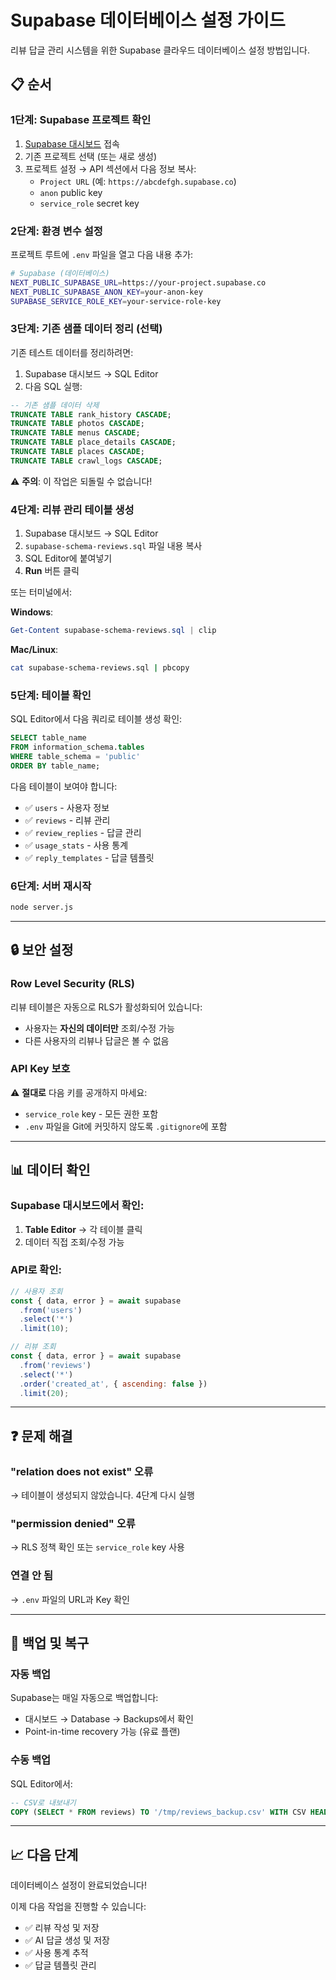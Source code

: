 # Supabase 데이터베이스 설정 가이드

리뷰 답글 관리 시스템을 위한 Supabase 클라우드 데이터베이스 설정 방법입니다.

## 📋 순서

### 1단계: Supabase 프로젝트 확인

1. [Supabase 대시보드](https://supabase.com/dashboard) 접속
2. 기존 프로젝트 선택 (또는 새로 생성)
3. 프로젝트 설정 → API 섹션에서 다음 정보 복사:
   - `Project URL` (예: `https://abcdefgh.supabase.co`)
   - `anon` public key
   - `service_role` secret key

### 2단계: 환경 변수 설정

프로젝트 루트에 `.env` 파일을 열고 다음 내용 추가:

```bash
# Supabase (데이터베이스)
NEXT_PUBLIC_SUPABASE_URL=https://your-project.supabase.co
NEXT_PUBLIC_SUPABASE_ANON_KEY=your-anon-key
SUPABASE_SERVICE_ROLE_KEY=your-service-role-key
```

### 3단계: 기존 샘플 데이터 정리 (선택)

기존 테스트 데이터를 정리하려면:

1. Supabase 대시보드 → SQL Editor
2. 다음 SQL 실행:

```sql
-- 기존 샘플 데이터 삭제
TRUNCATE TABLE rank_history CASCADE;
TRUNCATE TABLE photos CASCADE;
TRUNCATE TABLE menus CASCADE;
TRUNCATE TABLE place_details CASCADE;
TRUNCATE TABLE places CASCADE;
TRUNCATE TABLE crawl_logs CASCADE;
```

⚠️ **주의**: 이 작업은 되돌릴 수 없습니다!

### 4단계: 리뷰 관리 테이블 생성

1. Supabase 대시보드 → SQL Editor
2. `supabase-schema-reviews.sql` 파일 내용 복사
3. SQL Editor에 붙여넣기
4. **Run** 버튼 클릭

또는 터미널에서:

**Windows**:
```powershell
Get-Content supabase-schema-reviews.sql | clip
```

**Mac/Linux**:
```bash
cat supabase-schema-reviews.sql | pbcopy
```

### 5단계: 테이블 확인

SQL Editor에서 다음 쿼리로 테이블 생성 확인:

```sql
SELECT table_name 
FROM information_schema.tables 
WHERE table_schema = 'public' 
ORDER BY table_name;
```

다음 테이블이 보여야 합니다:
- ✅ `users` - 사용자 정보
- ✅ `reviews` - 리뷰 관리
- ✅ `review_replies` - 답글 관리
- ✅ `usage_stats` - 사용 통계
- ✅ `reply_templates` - 답글 템플릿

### 6단계: 서버 재시작

```bash
node server.js
```

---

## 🔒 보안 설정

### Row Level Security (RLS)

리뷰 테이블은 자동으로 RLS가 활성화되어 있습니다:
- 사용자는 **자신의 데이터만** 조회/수정 가능
- 다른 사용자의 리뷰나 답글은 볼 수 없음

### API Key 보호

⚠️ **절대로** 다음 키를 공개하지 마세요:
- `service_role` key - 모든 권한 포함
- `.env` 파일을 Git에 커밋하지 않도록 `.gitignore`에 포함

---

## 📊 데이터 확인

### Supabase 대시보드에서 확인:

1. **Table Editor** → 각 테이블 클릭
2. 데이터 직접 조회/수정 가능

### API로 확인:

```javascript
// 사용자 조회
const { data, error } = await supabase
  .from('users')
  .select('*')
  .limit(10);

// 리뷰 조회
const { data, error } = await supabase
  .from('reviews')
  .select('*')
  .order('created_at', { ascending: false })
  .limit(20);
```

---

## ❓ 문제 해결

### "relation does not exist" 오류

→ 테이블이 생성되지 않았습니다. 4단계 다시 실행

### "permission denied" 오류

→ RLS 정책 확인 또는 `service_role` key 사용

### 연결 안 됨

→ `.env` 파일의 URL과 Key 확인

---

## 🔄 백업 및 복구

### 자동 백업

Supabase는 매일 자동으로 백업합니다:
- 대시보드 → Database → Backups에서 확인
- Point-in-time recovery 가능 (유료 플랜)

### 수동 백업

SQL Editor에서:

```sql
-- CSV로 내보내기
COPY (SELECT * FROM reviews) TO '/tmp/reviews_backup.csv' WITH CSV HEADER;
```

---

## 📈 다음 단계

데이터베이스 설정이 완료되었습니다!

이제 다음 작업을 진행할 수 있습니다:
- ✅ 리뷰 작성 및 저장
- ✅ AI 답글 생성 및 저장
- ✅ 사용 통계 추적
- ✅ 답글 템플릿 관리

